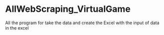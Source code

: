 # AllWebScraping_VirtualGame
All the program for take the data and create the Excel with the input of data in the excel
